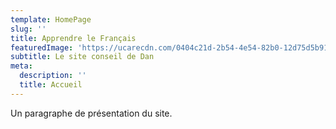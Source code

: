 ```yaml
---
template: HomePage
slug: ''
title: Apprendre le Français
featuredImage: 'https://ucarecdn.com/0404c21d-2b54-4e54-82b0-12d75d5b9197/'
subtitle: Le site conseil de Dan
meta:
  description: ''
  title: Accueil
---
```

Un paragraphe de présentation du site.
